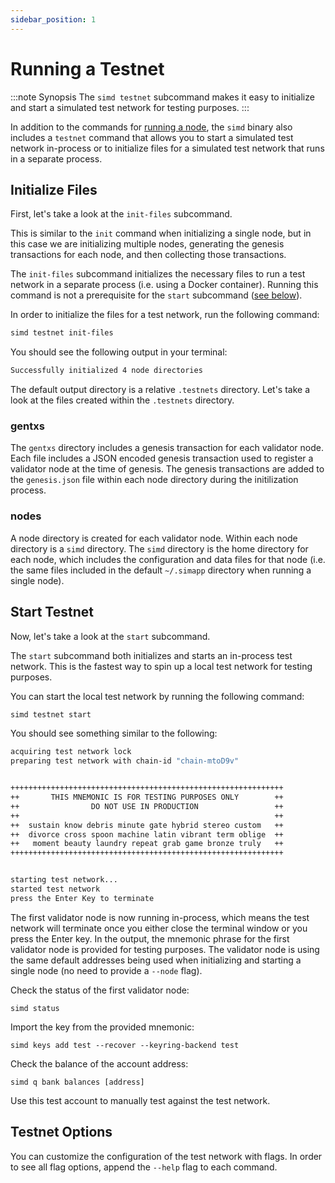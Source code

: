 ```yaml
---
sidebar_position: 1
---
```


# Running a Testnet

:::note Synopsis
The `simd testnet` subcommand makes it easy to initialize and start a simulated test network for testing purposes.
:::

In addition to the commands for [running a node](../user/run-node/01-run-node.md), the `simd` binary also includes a `testnet` command that allows you to start a simulated test network in-process or to initialize files for a simulated test network that runs in a separate process.

## Initialize Files

First, let's take a look at the `init-files` subcommand.

This is similar to the `init` command when initializing a single node, but in this case we are initializing multiple nodes, generating the genesis transactions for each node, and then collecting those transactions.

The `init-files` subcommand initializes the necessary files to run a test network in a separate process (i.e. using a Docker container). Running this command is not a prerequisite for the `start` subcommand ([see below](#start-testnet)).

In order to initialize the files for a test network, run the following command:

```bash
simd testnet init-files
```

You should see the following output in your terminal:

```bash
Successfully initialized 4 node directories
```

The default output directory is a relative `.testnets` directory. Let's take a look at the files created within the `.testnets` directory.

### gentxs

The `gentxs` directory includes a genesis transaction for each validator node. Each file includes a JSON encoded genesis transaction used to register a validator node at the time of genesis. The genesis transactions are added to the `genesis.json` file within each node directory during the initilization process.

### nodes

A node directory is created for each validator node. Within each node directory is a `simd` directory. The `simd` directory is the home directory for each node, which includes the configuration and data files for that node (i.e. the same files included in the default `~/.simapp` directory when running a single node).

## Start Testnet

Now, let's take a look at the `start` subcommand.

The `start` subcommand both initializes and starts an in-process test network. This is the fastest way to spin up a local test network for testing purposes.

You can start the local test network by running the following command:

```bash
simd testnet start
```

You should see something similar to the following:

```bash
acquiring test network lock
preparing test network with chain-id "chain-mtoD9v"


+++++++++++++++++++++++++++++++++++++++++++++++++++++++++++++
++       THIS MNEMONIC IS FOR TESTING PURPOSES ONLY        ++
++                DO NOT USE IN PRODUCTION                 ++
++                                                         ++
++  sustain know debris minute gate hybrid stereo custom   ++
++  divorce cross spoon machine latin vibrant term oblige  ++
++   moment beauty laundry repeat grab game bronze truly   ++
+++++++++++++++++++++++++++++++++++++++++++++++++++++++++++++


starting test network...
started test network
press the Enter Key to terminate
```

The first validator node is now running in-process, which means the test network will terminate once you either close the terminal window or you press the Enter key. In the output, the mnemonic phrase for the first validator node is provided for testing purposes. The validator node is using the same default addresses being used when initializing and starting a single node (no need to provide a `--node` flag).

Check the status of the first validator node:

```shell
simd status
```

Import the key from the provided mnemonic:

```shell
simd keys add test --recover --keyring-backend test
```

Check the balance of the account address:

```shell
simd q bank balances [address]
```

Use this test account to manually test against the test network.

## Testnet Options

You can customize the configuration of the test network with flags. In order to see all flag options, append the `--help` flag to each command.
